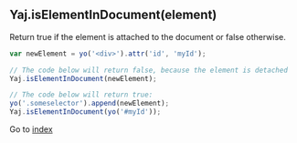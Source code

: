 ## Yaj.isElementInDocument(element)

Return true if the element is attached to the document or false otherwise.


```javascript
var newElement = yo('<div>').attr('id', 'myId');

// The code below will return false, because the element is detached
Yaj.isElementInDocument(newElement);

// The code below will return true:
yo('.someselector').append(newElement);
Yaj.isElementInDocument(yo('#myId'));
```

Go to [index](toc.md)